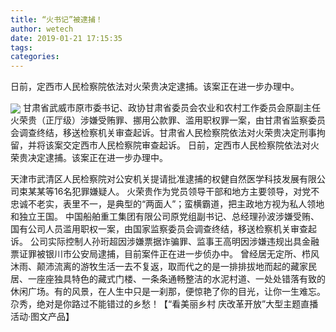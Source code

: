 ```yaml
---
title: “火书记”被逮捕！
author: wetech
date: 2019-01-21 17:15:35
tags: 
categories: 
---
```

日前，定西市人民检察院依法对火荣贵决定逮捕。该案正在进一步办理中。
<!-- more -->
<img align="center" border="0" src="https://imgcdn.yicai.com/uppics/images/2019/01/661159369f9b648521960b6ba276e041.jpg" />
甘肃省武威市原市委书记、政协甘肃省委员会农业和农村工作委员会原副主任火荣贵（正厅级）涉嫌受贿罪、挪用公款罪、滥用职权罪一案，由甘肃省监察委员会调查终结，移送检察机关审查起诉。甘肃省人民检察院依法对火荣贵决定刑事拘留，并将该案交定西市人民检察院审查起诉。
日前，定西市人民检察院依法对火荣贵决定逮捕。该案正在进一步办理中。
 
 
天津市武清区人民检察院对公安机关提请批准逮捕的权健自然医学科技发展有限公司束某某等16名犯罪嫌疑人。
火荣贵作为党员领导干部和地方主要领导，对党不忠诚不老实，表里不一，是典型的“两面人”；蛮横霸道，把主政地方视为私人领地和独立王国。
中国船舶重工集团有限公司原党组副书记、总经理孙波涉嫌受贿、国有公司人员滥用职权一案，由国家监察委员会调查终结，移送检察机关审查起诉。
公司实际控制人孙珩超因涉嫌票据诈骗罪、监事王高明因涉嫌违规出具金融票证罪被银川市公安局逮捕，目前案件正在进一步侦办中。
曾经居无定所、栉风沐雨、颠沛流离的游牧生活一去不复返，取而代之的是一排排拔地而起的藏家民居、一座座独具特色的藏式门楼、一条条通畅整洁的水泥村道、一处处错落有致的休闲广场。有的风景，在人生中只是一刹那，便惊艳了你的目光，让你一生难忘。尕秀，绝对是你路过不能错过的乡愁！【“看美丽乡村 庆改革开放”大型主题直播活动·图文产品】

